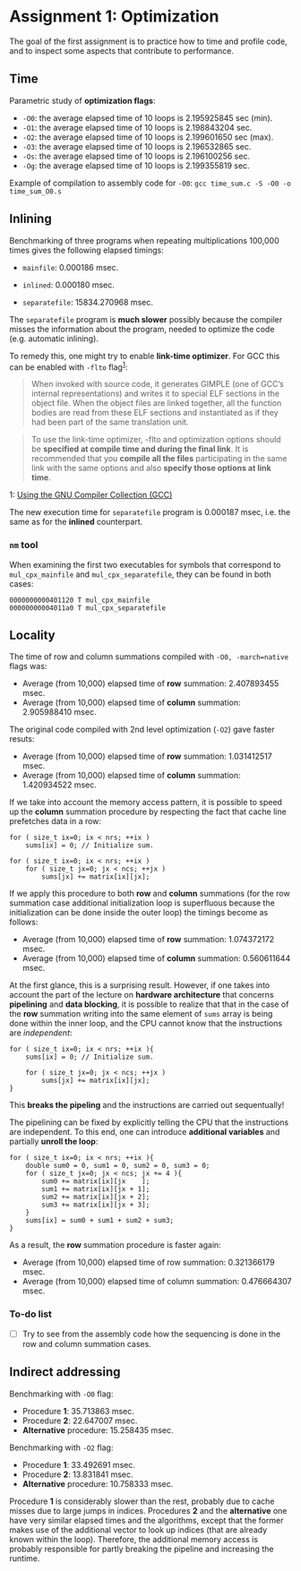 [//]: # (To preview markdown file in Emacs type C-c C-c p)

# Assignment 1: Optimization
The goal of the first assignment is to practice how to time and profile code,
and to inspect some aspects that contribute to performance.

## Time
Parametric study of **optimization flags**:

- `-O0`: the average elapsed time of 10 loops is 2.195925845 sec (min).
- `-O1`: the average elapsed time of 10 loops is 2.198843204 sec.
- `-O2`: the average elapsed time of 10 loops is 2.199601650 sec (max).
- `-O3`: the average elapsed time of 10 loops is 2.196532865 sec.
- `-Os`: the average elapsed time of 10 loops is 2.196100256 sec.
- `-Og`: the average elapsed time of 10 loops is 2.199355819 sec.

Example of compilation to assembly code for `-O0`:
`gcc time_sum.c -S -O0 -o time_sum_O0.s`


## Inlining
Benchmarking of three programs when repeating multiplications 100,000 times
gives the following elapsed timings:

- `mainfile`: 0.000186 msec.

- `inlined`: 0.000180 msec.

- `separatefile`: 15834.270968 msec.

The `separatefile` program is **much slower** possibly because the compiler
misses the information about the program, needed to optimize the
code (e.g. automatic inlining).

To remedy this, one might try to enable **link-time optimizer**.
For GCC this can be enabled with `-flto` flag<sup>[1](#myfootnote1)</sup>:
> When invoked with source code, it generates GIMPLE (one of GCC’s internal representations) 
> and writes it to special ELF sections in the object file. 
> When the object files are linked together, all the function bodies are read from these ELF
> sections and instantiated as if they had been part of the same translation unit.

> To use the link-time optimizer, -flto and optimization options should be
> **specified at compile time and during the final link**.
> It is recommended that you **compile all the files** participating in the same link with
> the same options and also **specify those options at link time**.

<a name="myfootnote1">1</a>: [Using the GNU Compiler Collection (GCC)](https://gcc.gnu.org/onlinedocs/gcc/Optimize-Options.html)

The new execution time for `separatefile` program is 0.000187 msec, i.e. the same as for
the **inlined** counterpart.

### `nm` tool
When examining the first two executables for symbols that correspond to
`mul_cpx_mainfile` and `mul_cpx_separatefile`, they can be found in
both cases:
```
0000000000401120 T mul_cpx_mainfile
00000000004011a0 T mul_cpx_separatefile
```


## Locality
The time of row and column summations compiled with `-O0, -march=native` flags was:

- Average (from 10,000) elapsed time of **row** summation: 2.407893455 msec.
- Average (from 10,000) elapsed time of **column** summation: 2.905988410 msec.


The original code compiled with 2nd level optimization (`-O2`) gave faster resuts:

- Average (from 10,000) elapsed time of **row** summation: 1.031412517 msec.
- Average (from 10,000) elapsed time of **column** summation: 1.420934522 msec.

If we take into account the memory access pattern, it is possible to
speed up the **column** summation procedure by respecting the fact that cache
line prefetches data in a row:
```
for ( size_t ix=0; ix < nrs; ++ix )
    sums[ix] = 0; // Initialize sum.
    
for ( size_t ix=0; ix < nrs; ++ix )
    for ( size_t jx=0; jx < ncs; ++jx )
        sums[jx] += matrix[ix][jx];
```
If we apply this procedure to both **row** and **column** summations (for the row
summation case additional initialization loop is superfluous because the initialization
can be done inside the outer loop) the timings become as follows:

- Average (from 10,000) elapsed time of **row** summation: 1.074372172 msec.
- Average (from 10,000) elapsed time of **column** summation: 0.560611644 msec.

At the first glance, this is a surprising result.
However, if one takes into account the part of the lecture on **hardware architecture**
that concerns **pipelining** and **data blocking**,
it is possible to realize that that in the case of the **row** summation writing into 
the same element of `sums` array is being done within the inner loop, and the
CPU cannot know that the instructions are _independent_:
```
for ( size_t ix=0; ix < nrs; ++ix ){
    sums[ix] = 0; // Initialize sum.

    for ( size_t jx=0; jx < ncs; ++jx )
        sums[jx] += matrix[ix][jx];
}
```
This **breaks the pipeling** and the instructions are carried out sequentually!

The pipelining can be fixed by explicitly telling the CPU that the instructions
are independent.
To this end, one can introduce **additional variables** and partially
**unroll the loop**:
```
for ( size_t ix=0; ix < nrs; ++ix ){
    double sum0 = 0, sum1 = 0, sum2 = 0, sum3 = 0;
    for ( size_t jx=0; jx < ncs; jx += 4 ){
        sum0 += matrix[ix][jx    ];
        sum1 += matrix[ix][jx + 1];
        sum2 += matrix[ix][jx + 2];
        sum3 += matrix[ix][jx + 3];
    }
    sums[ix] = sum0 + sum1 + sum2 + sum3;
}
```
As a result, the **row** summation procedure is faster again:

- Average (from 10,000) elapsed time of row summation: 0.321366179 msec.
- Average (from 10,000) elapsed time of column summation: 0.476664307 msec.

### To-do list
- [ ] Try to see from the assembly code how the sequencing is done in the row and 
      column summation cases.


## Indirect addressing
Benchmarking with `-O0` flag:

- Procedure **1**: 35.713863 msec.
- Procedure **2**: 22.647007 msec.
- **Alternative** procedure: 15.258435 msec.

Benchmarking with `-O2` flag:

- Procedure **1**: 33.492691 msec.
- Procedure **2**: 13.831841 msec.
- **Alternative** procedure: 10.758333 msec.

Procedure **1** is considerably slower than the rest, probably due to cache misses
due to large jumps in indices.
Procedures **2** and the **alternative** one have very similar elapsed times
and the algorithms, except that the former makes use of the additional vector
to look up indices (that are already known within the loop).
Therefore, the additional memory access is probably responsible for partly breaking
the pipeline and increasing the runtime.
